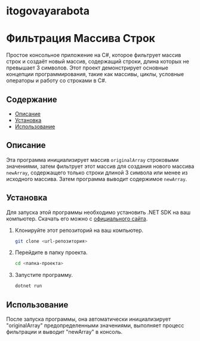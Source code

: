 # itogovayarabota
# Фильтрация Массива Строк

Простое консольное приложение на C#, которое фильтрует массив строк и создаёт новый массив, содержащий строки, длина которых не превышает 3 символов. Этот проект демонстрирует основные концепции программирования, такие как массивы, циклы, условные операторы и работу со строками в C#.

## Содержание

- [Описание](#описание)
- [Установка](#установка)
- [Использование](#использование)

## Описание

Эта программа инициализирует массив `originalArray` строковыми значениями, затем фильтрует этот массив для создания нового массива `newArray`, содержащего только строки длиной 3 символа или менее из исходного массива. Затем программа выводит содержимое `newArray`.

## Установка

Для запуска этой программы необходимо установить .NET SDK на ваш компьютер. Скачать его можно с [официального сайта](https://dotnet.microsoft.com/download).

1. Клонируйте этот репозиторий на ваш компьютер.
   ```sh
   git clone <url-репозитория>
2. Перейдите в папку проекта.
   ```sh
   cd <папка-проекта>
3. Запустите программу.
   ```sh
   dotnet run

## Использование

После запуска программы, она автоматически инициализирует "originalArray" предопределенными значениями, выполняет процесс фильтрации и выводит "newArray" в консоль.

